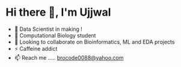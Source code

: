 # Hi there 👋, I'm Ujjwal
- 👀 Data Scientist in making !
- 🌱 Computational Biology student 
- 💞️ Looking to collaborate on Bioinformatics, ML and EDA projects
- ⚡ Caffeine addict
- 📫 Reach me ..... brocode0088@yahoo.com

